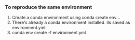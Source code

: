 ### To reproduce the same environment

1. Create a conda environment using conda create env...
2. There's already a conda environment installed. its saved as environment.yml
3. conda env create -f environment.yml

